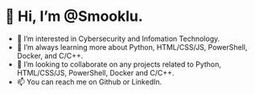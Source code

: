 # 👋 Hi, I’m @Smooklu.
- 👀 I’m interested in Cybersecurity and Infomation Technology.
- 🌱 I’m always learning more about Python, HTML/CSS/JS, PowerShell, Docker, and C/C++.
- 💞️ I’m looking to collaborate on any projects related to Python, HTML/CSS/JS, PowerShell, Docker and C/C++.
- 📫 You can reach me on Github or LinkedIn.

<!---
Smooklu/Smooklu is a ✨ special ✨ repository because its `README.md` (this file) appears on your GitHub profile.
You can click the Preview link to take a look at your changes.
--->
